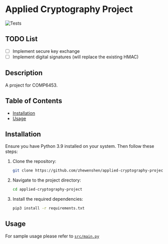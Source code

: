 # Applied Cryptography Project

![Tests](https://github.com/zhewenshen/applied-cryptography-project/actions/workflows/main.yml/badge.svg?branch=main)

## TODO List

- [ ] Implement secure key exchange
- [ ] Implement digital signatures (will replace the existing HMAC)

## Description

A project for COMP6453.

## Table of Contents

- [Installation](#installation)
- [Usage](#usage)

## Installation
Ensure you have Python 3.9 installed on your system. Then follow these steps:
  1. Clone the repository:
     ```bash
     git clone https://github.com/zhewenshen/applied-cryptography-project.git
     ```
  2. Navigate to the project directory:
      ```bash
      cd applied-cryptography-project
      ```
  3. Install the required dependencies:
     ```bash
     pip3 install -r requirements.txt
     ```
## Usage
For sample usage please refer to [`src/main.py`](src/main.py)

  
